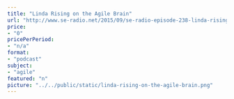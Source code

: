 ```yaml
---
title: "Linda Rising on the Agile Brain"
url: "http://www.se-radio.net/2015/09/se-radio-episode-238-linda-rising-on-the-agile-brain/"
price: 
- "0"
pricePerPeriod: 
- "n/a"
format: 
- "podcast"
subject: 
- "agile"
featured: "n"
picture: "../../public/static/linda-rising-on-the-agile-brain.png"
---
```

